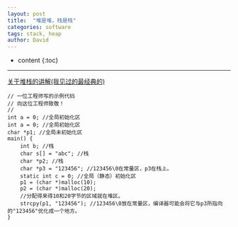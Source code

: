 ```yaml
---
layout: post
title:  "堆是堆，栈是栈"
categories: software
tags: stack, heap
author: David
---
```


* content
{:toc}

---

[关于堆栈的讲解(我见过的最经典的)](https://www.eet-china.com/mp/a44614.html?utm_source=EETC%20Forum%20Alert&utm_medium=Email&utm_campaign=2021-04-02)

```
// 一位工程师写的示例代码
// 向这位工程师致敬！
//
int a = 0; //全局初始化区
int a = 0; //全局初始化区
char *p1; //全局未初始化区
main() {
    int b; //栈
    char s[] = "abc"; //栈
    char *p2; //栈
    char *p3 = "123456"; //123456\0在常量区，p3在栈上。
    static int c = 0; //全局（静态）初始化区
    p1 = (char *)malloc(10);
    p2 = (char *)malloc(20);
    //分配得来得10和20字节的区域就在堆区。
    strcpy(p1, "123456"); //123456\0放在常量区，编译器可能会将它与p3所指向的"123456"优化成一个地方。
}
```

